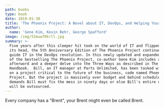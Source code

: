 ```yaml
---
path: books
type: book
date: 2019-01-30
title: 'The Phoenix Project: A Novel about IT, DevOps, and Helping Your Business Win'
author:
  name: 'Gene Kim, Kevin Behr, George Spafford'
image: /img/51muw70krll.jpg
summary: >-
  Five years after this sleeper hit took on the world of IT and flipped it on
  its head, the 5th Anniversary Edition of The Phoenix Project continues to
  guide IT in the DevOps revolution. In this newly updated and expanded edition
  of the bestselling The Phoenix Project, co-author Gene Kim includes a new
  afterword and a deeper delve into the Three Ways as described in The DevOps
  Handbook.  Bill, an IT manager at Parts Unlimited, has been tasked with taking
  on a project critical to the future of the business, code named Phoenix
  Project. But the project is massively over budget and behind schedule. The CEO
  demands Bill must fix the mess in ninety days or else Bill's entire department
  will be outsourced.
---
```

Every company has a "Brent", your Brent might even be called Brent.
